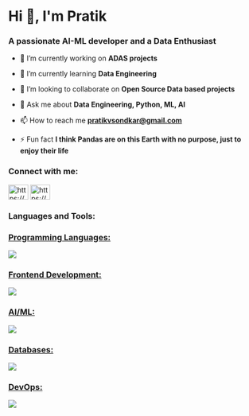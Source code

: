 <h1 align="left">Hi 👋, I'm Pratik</h1>
<h3 align="left">A passionate AI-ML developer and a Data Enthusiast</h3>

- 🔭 I’m currently working on **ADAS projects**

- 🌱 I’m currently learning **Data Engineering**

- 👯 I’m looking to collaborate on **Open Source Data based projects**

- 💬 Ask me about **Data Engineering, Python, ML, AI**

- 📫 How to reach me **pratikvsondkar@gmail.com**

- ⚡ Fun fact **I think Pandas are on this Earth with no purpose, just to enjoy their life**

<h3 align="left">Connect with me:</h3>
<p align="left">
  <a href="https://https://github.com/PratikSondkar" target="blank"><img align="center" src="https://raw.githubusercontent.com/rahuldkjain/github-profile-readme-generator/master/src/images/icons/Social/linked-in-alt.svg" alt="https://www.linkedin.com/in/pratik-sondkar-35bb2b112/" height="30" width="40" /></a>
<a href="https://linkedin.com/in/https://www.linkedin.com/in/pratik-sondkar-35bb2b112/" target="blank"><img align="center" src="https://raw.githubusercontent.com/rahuldkjain/github-profile-readme-generator/master/src/images/icons/Social/linked-in-alt.svg" alt="https://www.linkedin.com/in/pratik-sondkar-35bb2b112/" height="30" width="40" /></a>
</p>

<h3 align="left">Languages and Tools:</h3>
<p align="left">
  <a href="https://skillicons.dev">
    <h3 align="left">Programming Languages:</h3>
    <img src="https://skillicons.dev/icons?i=python,c,cpp&perline=10" />
  </a>
  <a href="https://skillicons.dev">
    <h3 align="left">Frontend Development:</h3>
    <img src="https://skillicons.dev/icons?i=html,css&perline=10" />
  </a>
  <a href="https://skillicons.dev">
    <h3 align="left">AI/ML:</h3>
    <img src="https://skillicons.dev/icons?i=tensorflow,pytorch, opencv, sklearn, &perline=10" />
  </a>
  <a href="https://skillicons.dev">
    <h3 align="left">Databases:</h3>
    <img src="https://skillicons.dev/icons?i=mongodb,mysql, postgres &perline=10" />
  </a>
  <a href="https://skillicons.dev">
    <h3 align="left">DevOps:</h3>
    <img src="https://skillicons.dev/icons?i=gcp &perline=10" />
  </a>
</p>
